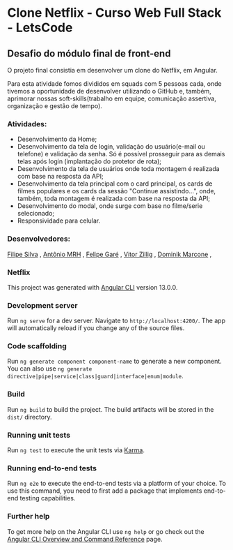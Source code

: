 # Clone Netflix - Curso Web Full Stack - LetsCode

## Desafio do módulo final de front-end
O projeto final consistia em desenvolver um clone do Netflix, em Angular.

Para esta atividade fomos divididos em squads com 5 pessoas cada, onde tivemos a oportunidade de desenvolver utilizando o GitHub e, também, aprimorar nossas soft-skills(trabalho em equipe, comunicação assertiva, organização e gestão de tempo).

### Atividades:
 - Desenvolvimento da Home;
 - Desenvolvimento da tela de login, validação do usuário(e-mail ou telefone) e validação da senha. Só é possível prosseguir para as demais telas após login (implantação do protetor de rota);
 - Desenvolvimento da tela de usuários onde toda montagem é realizada com base na resposta da API;
 - Desenvolvimento da tela principal com o card principal, os cards de filmes populares e os cards da sessão "Continue assistindo...", onde, também, toda montagem é realizada com base na resposta da API;
 - Desenvolvimento do modal, onde surge com base no filme/serie selecionado;
 - Responsividade para celular.

### Desenvolvedores:

[Filipe Silva](https://github.com/ffsilva27) , 
[Antônio MRH](https://github.com/AntonioMRH) , 
[Felipe Garé](https://github.com/FelipeRodriguesGare) , 
[Vitor Zillig](https://github.com/VitorZillig) , 
[Dominik Marcone](https://github.com/domynikmv057) , 

### Netflix

This project was generated with [Angular CLI](https://github.com/angular/angular-cli) version 13.0.0.

### Development server

Run `ng serve` for a dev server. Navigate to `http://localhost:4200/`. The app will automatically reload if you change any of the source files.

### Code scaffolding

Run `ng generate component component-name` to generate a new component. You can also use `ng generate directive|pipe|service|class|guard|interface|enum|module`.

### Build

Run `ng build` to build the project. The build artifacts will be stored in the `dist/` directory.

### Running unit tests

Run `ng test` to execute the unit tests via [Karma](https://karma-runner.github.io).

### Running end-to-end tests

Run `ng e2e` to execute the end-to-end tests via a platform of your choice. To use this command, you need to first add a package that implements end-to-end testing capabilities.

### Further help

To get more help on the Angular CLI use `ng help` or go check out the [Angular CLI Overview and Command Reference](https://angular.io/cli) page.

